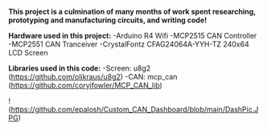 **This project is a culmination of many months of work spent researching, prototyping and manufacturing circuits, and writing code!**

**Hardware used in this project:**
    -Arduino R4 Wifi
    -MCP2515 CAN Controller
    -MCP2551 CAN Tranceiver
    -CrystalFontz CFAG24064A-YYH-TZ 240x64 LCD Screen

**Libraries used in this code:**
    -Screen: u8g2                          (https://github.com/olikraus/u8g2)
    -CAN: mcp_can                          (https://github.com/coryjfowler/MCP_CAN_lib)

!(https://github.com/epalosh/Custom_CAN_Dashboard/blob/main/DashPic.JPG)
